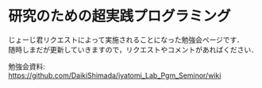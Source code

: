 # 研究のための超実践プログラミング
じょーじ君リクエストによって実施されることになった勉強会ページです．  
随時しまだが更新していきますので，リクエストやコメントがあればください．  

勉強会資料: https://github.com/DaikiShimada/iyatomi_Lab_Pgm_Seminor/wiki
